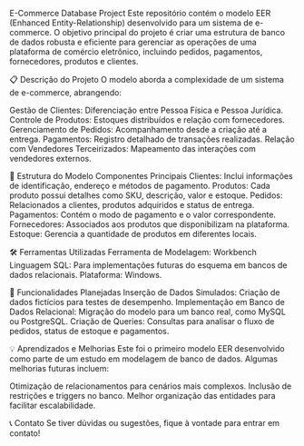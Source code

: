 E-Commerce Database Project
Este repositório contém o modelo EER (Enhanced Entity-Relationship) desenvolvido para um sistema de e-commerce. O objetivo principal do projeto é criar uma estrutura de banco de dados robusta e eficiente para gerenciar as operações de uma plataforma de comércio eletrônico, incluindo pedidos, pagamentos, fornecedores, produtos e clientes.

📋 Descrição do Projeto
O modelo aborda a complexidade de um sistema de e-commerce, abrangendo:

Gestão de Clientes: Diferenciação entre Pessoa Física e Pessoa Jurídica.
Controle de Produtos: Estoques distribuídos e relação com fornecedores.
Gerenciamento de Pedidos: Acompanhamento desde a criação até a entrega.
Pagamentos: Registro detalhado de transações realizadas.
Relação com Vendedores Terceirizados: Mapeamento das interações com vendedores externos.

📐 Estrutura do Modelo
Componentes Principais
Clientes: Inclui informações de identificação, endereço e métodos de pagamento.
Produtos: Cada produto possui detalhes como SKU, descrição, valor e estoque.
Pedidos: Relacionados a clientes, produtos adquiridos e status de entrega.
Pagamentos: Contém o modo de pagamento e o valor correspondente.
Fornecedores: Associados aos produtos que disponibilizam na plataforma.
Estoque: Gerencia a quantidade de produtos em diferentes locais.

🛠️ Ferramentas Utilizadas
Ferramenta de Modelagem: Workbench
Linguagem SQL: Para implementações futuras do esquema em bancos de dados relacionais.
Plataforma: Windows.

🚀 Funcionalidades Planejadas
Inserção de Dados Simulados: Criação de dados fictícios para testes de desempenho.
Implementação em Banco de Dados Relacional: Migração do modelo para um banco real, como MySQL ou PostgreSQL.
Criação de Queries: Consultas para analisar o fluxo de pedidos, status de estoque e pagamentos.


💡 Aprendizados e Melhorias
Este foi o primeiro modelo EER desenvolvido como parte de um estudo em modelagem de banco de dados. Algumas melhorias futuras incluem:

Otimização de relacionamentos para cenários mais complexos.
Inclusão de restrições e triggers no banco.
Melhor organização das entidades para facilitar escalabilidade.

📞 Contato
Se tiver dúvidas ou sugestões, fique à vontade para entrar em contato!

